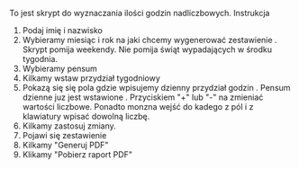 To jest skrypt do wyznaczania ilości godzin nadliczbowych.
Instrukcja
1) Podaj imię i nazwisko
2) Wybieramy miesiąc i rok na jaki chcemy wygenerować zestawienie . Skrypt pomija weekendy. Nie pomija świąt wypadających w środku tygodnia.
3) Wybieramy pensum
4)   Kilkamy wstaw przydział tygodniowy
5) Pokazą się się pola gdzie wpisujemy dzienny przydział godzin . Pensum dzienne juz jest wstawione .
Przyciskiem "+"  lub "-"  na zmieniać wartości liczbowe. Ponadto monzna wejść do kadego z pól i z klawiatury wpisać dowolną liczbę.
6) Kilkamy zastosuj zmiany.
7) Pojawi się zestawienie
8) Kilkamy "Generuj PDF"
9) Klikamy "Pobierz raport PDF"